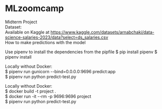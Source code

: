 # MLzoomcamp
Midterm Project  
Dataset:  
Available on Kaggle at https://www.kaggle.com/datasets/arnabchaki/data-science-salaries-2023/data?select=ds_salaries.csv  
How to make predictions with the model  

Use pipenv to install the dependencies from the pipfile
$ pip install pipenv
$ pipenv install


Locally without Docker:  
$ pipenv run gunicorn --bind=0.0.0.0:9696 predict:app  
$ pipenv run python predict-test.py  

Locally without Docker:   
$ docker build -t project .  
$ docker run -it --rm -p 9696:9696 project  
$ pipenv run python predict-test.py 

